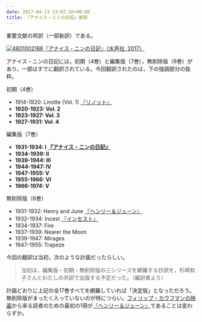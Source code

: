 ```yaml
---
date: 2017-04-13 13:07:16+00:00
title: 『アナイス・ニンの日記』新訳
---
```


重要文献の邦訳（一部新訳）である。

[![4801002188](http://www.suiseisha.net/_sys/wp/wp-content/uploads/2017/04/%E3%82%A2%E3%83%8A%E3%82%A4%E3%82%B9%E3%83%8B%E3%83%B3-203x300.png)『アナイス・ニンの日記』（水声社, 2017）](https://www.amazon.co.jp/dp/4801002188?tag=inquisitor-22)

アナイス・ニンの日記には，初期（4巻）と編集版（7巻），無削除版（6巻）があり，一部はすでに翻訳されている。今回翻訳されたのは，下の強調部分の抜粋。

初期（4巻）

* 1914-1920: Linotte (Vol. 1) [『リノット』](https://www.amazon.co.jp/dp/4801000487?tag=inquisitor-22)
* **1920-1923: Vol. 2**
* **1923-1927: Vol. 3**
* **1927-1931: Vol. 4**

編集版（7巻）

* **1931-1934: I [『アナイス・ニンの日記』](https://www.amazon.co.jp/dp/4480025278?tag=inquisitor-22)**
* **1934-1939: II**
* **1939-1944: III**
* **1944-1947: IV**
* **1947-1955: V**
* **1955-1966: VI**
* **1966-1974: V**

無削除版（6巻）

* 1931-1932: Henry and June [『ヘンリー＆ジューン』](https://www.amazon.co.jp/dp/4042468012?tag=inquisitor-22)
* 1932-1934: Incest [『インセスト』](https://www.amazon.co.jp/dp/4779113172?tag=inquisitor-22)
* 1934-1937: Fire
* 1937-1939: Nearer the Moon
* 1939-1947: Mirages
* 1947-1955: Trapeze

今回の翻訳は当初，次のような計画だったらしい。

>当初は，編集版・初期・無削除版の三シリーズを網羅する抄訳を，杉崎和子さんとわたしの共訳で出版する予定だった。（編訳者より）

計画どおりに上記の全17巻すべてを網羅していれば「決定版」となっただろう。無削除版がまったく入っていないのが特につらい。[フィリップ・カウフマンの映画](https://www.amazon.co.jp/dp/B006QJSGMI?tag=inquisitor-22)から来る読者のための最初の1冊が[『ヘンリー＆ジューン』](https://www.amazon.co.jp/dp/4042468012?tag=inquisitor-22)であることは変わらずか。
